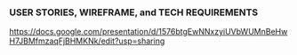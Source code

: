 ### USER STORIES, WIREFRAME, and TECH REQUIREMENTS

https://docs.google.com/presentation/d/1576btgEwNNxzyiUVbWUMnBeHwH7JBMfmzaqFjBHMKNk/edit?usp=sharing


